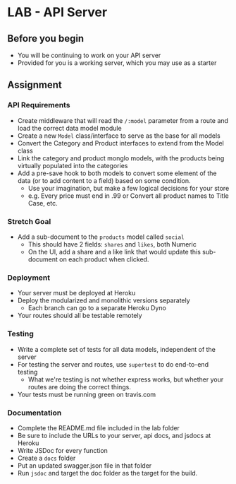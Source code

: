 # LAB - API Server

## Before you begin
* You will be continuing to work on your API server
* Provided for you is a working server, which you may use as a starter

## Assignment
### API Requirements
* Create middleware that will read the `/:model` parameter from a route and load the correct data model module
* Create a new `Model` class/interface to serve as the base for all models
* Convert the Category and Product interfaces to extend from the Model class
* Link the category and product monglo models, with the products being virtually populated into the categories
* Add a pre-save hook to both models to convert some element of the data (or to add content to a field) based on some condition.
  * Use your imagination, but make a few logical decisions for your store
  * e.g. Every price must end in .99 or Convert all product names to Title Case, etc.

### Stretch Goal
* Add a sub-document to the `products` model called `social`
  * This should have 2 fields: `shares` and `likes`, both Numeric
  * On the UI, add a share and a like link that would update this sub-document on each product when clicked.

### Deployment
* Your server must be deployed at Heroku
* Deploy the modularized and monolithic versions separately
  * Each branch can go to a separate Heroku Dyno
* Your routes should all be testable remotely

### Testing
* Write a complete set of tests for all data models, independent of the server
* For testing the server and routes, use `supertest` to do end-to-end testing
  * What we're testing is not whether express works, but whether your routes are doing the correct things.
* Your tests must be running green on travis.com

###  Documentation
* Complete the README.md file included in the lab folder
* Be sure to include the URLs to your server, api docs, and jsdocs at Heroku
* Write JSDoc for every function
* Create a `docs` folder 
* Put an updated swagger.json file in that folder
* Run `jsdoc` and target the doc folder as the target for the build.
